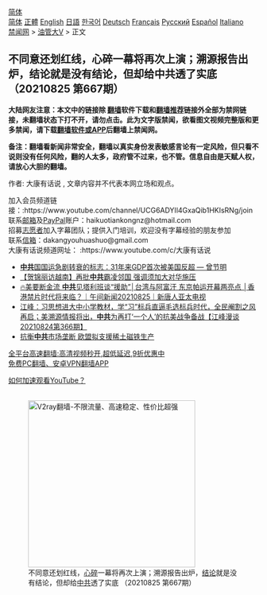  <!-- 面包屑导航 --> <div class="breadcrumb"><!-- GTranslate: https://gtranslate.io/ -->  <div class="switcher notranslate">  <div class="selected">  <a href="#" onclick="return false;"> 简体</a>  </div>  <div class="option">  <a href="https://www.bannedbook.org" onclick="doGTranslate('zh-CN|zh-CN');jQuery('div.switcher div.selected a').html(jQuery(this).html());return false;" title="简体中文" class="nturl selected"> 简体</a>  <a href="https://www.bannedbook.org/zh-tw/" onclick="doGTranslate('zh-CN|zh-TW');jQuery('div.switcher div.selected a').html(jQuery(this).html());return false;" title="繁體中文" class="nturl"> 正體</a>  <a href="https://www.bannedbook.org/en/" onclick="doGTranslate('zh-CN|en');jQuery('div.switcher div.selected a').html(jQuery(this).html());return false;" title="English" class="nturl"> English</a>  <a href="https://www.bannedbook.org/ja/" onclick="doGTranslate('zh-CN|ja');jQuery('div.switcher div.selected a').html(jQuery(this).html());return false;" title="日本語" class="nturl"> 日語</a>  <a href="https://www.bannedbook.org/ko/" onclick="doGTranslate('zh-CN|ko');jQuery('div.switcher div.selected a').html(jQuery(this).html());return false;" title="한국어" class="nturl"> 한국어</a>  <a href="https://www.bannedbook.org/de/" onclick="doGTranslate('zh-CN|de');jQuery('div.switcher div.selected a').html(jQuery(this).html());return false;" title="Deutsch" class="nturl"> Deutsch</a>  <a href="https://www.bannedbook.org/fr/" onclick="doGTranslate('zh-CN|fr');jQuery('div.switcher div.selected a').html(jQuery(this).html());return false;" title="Français" class="nturl"> Français</a>  <a href="https://www.bannedbook.org/ru/" onclick="doGTranslate('zh-CN|ru');jQuery('div.switcher div.selected a').html(jQuery(this).html());return false;" title="Русский" class="nturl"> Русский</a>  <a href="https://www.bannedbook.org/es/" onclick="doGTranslate('zh-CN|es');jQuery('div.switcher div.selected a').html(jQuery(this).html());return false;" title="Español" class="nturl"> Español</a>  <a href="https://www.bannedbook.org/it/" onclick="doGTranslate('zh-CN|it');jQuery('div.switcher div.selected a').html(jQuery(this).html());return false;" title="Italiano" class="nturl"> Italiano</a>  </div>  </div>      <div class='breadcrumb-sub'><!-- Breadcrumb NavXT 6.3.0 --> <a href="https://www.bannedbook.org/" class="home">禁闻网</a> &gt; <a href="https://www.bannedbook.org/bnews/sohnews/" class="category">油管大V</a> &gt; 正文</div></div><h2>不同意还划红线，心碎一幕将再次上演；溯源报告出炉，结论就是没有结论，但却给中共透了实底 （20210825 第667期）</h2> <p class="notice"><b>大陆网友注意：本文中的链接除 <a href="https://github.com/bannedbook/fanqiang" >翻墙</a>软件下载和<a href="https://github.com/killgcd/justmysocks/blob/master/README.md">翻墙推荐</a>链接外全部为禁网链接，未翻墙状态下打不开，请勿点击。此为文字版禁闻，欲看图文视频完整版和更多禁闻，请下载<a href="https://github.com/bannedbook/fanqiang">翻墙软件或APP</a>后翻墙上禁闻网。</p><p>备注：翻墙看新闻非常安全，翻墙以真实身份发表敏感言论有一定风险，但只看不说则没有任何风险，翻的人太多，政府管不过来，也不管。信息自由是天赋人权，请放心大胆的翻墙。</b></p>  <div class="entry"> <p>作者: 大康有话说 , 文章内容并不代表本网立场和观点。</p> <figure></figure> <p>加入会员频道链接：:https://www.youtube.com/channel/UCG6ADYIl4GxaQib1HKIsRNg/join<br /> 联系<a href="https://www.bannedbook.org/bnews/tag/%E9%82%AE%E7%AE%B1/" class="st_tag internal_tag" rel="tag" title="标签 邮箱 下的日志">邮箱</a>及<a href="https://www.bannedbook.org/bnews/tag/paypal/" class="st_tag internal_tag" rel="tag" title="标签 PayPal 下的日志">PayPal</a>账户：haikuotiankongnz@hotmail.com<br /> 招募<a href="https://www.bannedbook.org/bnews/tag/%E5%BF%97%E6%84%BF%E8%80%85/" class="st_tag internal_tag" rel="tag" title="标签 志愿者 下的日志">志愿者</a>加入字幕团队；提供入门培训，欢迎没有字幕经验的朋友参加<br /> 联系<a href="https://www.bannedbook.org/bnews/tag/%e4%bf%a1%e7%ae%b1/" class="st_tag internal_tag" rel="tag" title="标签 信箱 下的日志">信箱</a>：dakangyouhuashuo@gmail.com<br /> 大康有话说频道网址： :https://www.youtube.com/c/大康有话说</p>  <ul class='op-related-articles' title='相关阅读'> <li><a href='https://www.bannedbook.org/bnews/comments/20210825/1612850.html' target='_blank'><b>中共</b>国国运急剧转衰的标志：31年来GDP首次被美国反超 — 曾节明</a></li> <li><a href='https://www.bannedbook.org/bnews/headline/20210825/1612833.html' target='_blank'>【贺锦丽访越南】再批<b>中共</b>霸凌邻国 强调须加大对华施压</a></li> <li><a href='https://www.bannedbook.org/bnews/taiwannews/20210825/1612798.html' target='_blank'>🔥美要断金流 <b>中共</b>见塔利班谈“援助”│台湾与阿富汗 东京帕运开幕两亮点 │香港禁片时代将来临？｜午间新闻20210825｜新唐人亚太电视</a></li> <li><a href='https://www.bannedbook.org/bnews/cbnews/20210825/1612791.html' target='_blank'>江峰：习思想进大中小学教材，学“习”标兵直逼毛选标兵时代，全民阉割之风再启；美溯源情报将出，<b>中共</b>为再打‘一个人’的抗美战争备战【江峰漫谈20210824第366期】</a></li> <li><a href='https://www.bannedbook.org/bnews/worldnews/20210825/1612778.html' target='_blank'>抗衡<b>中共</b>市场垄断 欧盟拟支援稀土磁铁生产</a></li> </ul> <p class="texttj"> <a href="https://github.com/bannedbook/fanqiang/wiki/V2ray%E6%9C%BA%E5%9C%BA" target="_blank">全平台高速翻墙:高清视频秒开,超低延迟,9折优惠中</a><br/> <a href="https://github.com/bannedbook/fanqiang/wiki/%E7%A6%81%E9%97%BB%E7%BD%91%E5%AE%89%E5%8D%93%E7%BF%BB%E5%A2%99%E6%96%B0%E9%97%BBAPP" target="_blank">免费PC翻墙、安卓VPN翻墙APP</a></p><p><a href='https://www.bannedbook.org/bnews/topimagenews/20180409/925596.html' target='_blank'>如何加速观看YouTube？ </a></p>  <figure class='op-interactive'><br/><a href="https://github.com/bannedbook/fanqiang/wiki/V2ray%E6%9C%BA%E5%9C%BA"><img src="https://raw.githubusercontent.com/bannedbook/fanqiang/master/v2ss/images/v2free.jpg" width="336" alt="V2ray翻墙-不限流量、高速稳定、性价比超强"></a><br/><figcaption>不同意还划红线，<a href="https://www.bannedbook.org/bnews/tag/%E5%BF%83%E7%A2%8E/" class="st_tag internal_tag" rel="tag" title="标签 心碎 下的日志">心碎</a>一幕将再次上演；溯源报告出炉，<a href="https://www.bannedbook.org/bnews/tag/%E7%BB%93%E8%AE%BA/" class="st_tag internal_tag" rel="tag" title="标签 结论 下的日志">结论</a>就是没有结论，但却给<a href="https://www.bannedbook.org/bnews/tag/%e4%b8%ad%e5%85%b1/" class="st_tag internal_tag" rel="tag" title="标签 中共 下的日志">中共</a>透了实底 （20210825 第667期）</figcaption></figure> </p><a name='sharetosocial'></a>  <div style="margin-bottom:5px;padding-bottom:5px;clear:both"> <div id="archive-pix-1" class="banner-ads"> <!-- AuctionX Display platform tag START --> <div id="26318x728x90x621x_ADSLOT2" clicktrack="%%CLICK_URL_ESC%%"></div> <!-- AuctionX Display platform tag END --> </div> <div id="archive-pix-2" class="banner-ads"> <!-- AuctionX Display platform tag START --> <div id="26315x300x250x621x_ADSLOT2" clicktrack="%%CLICK_URL_ESC%%"></div> <!-- AuctionX Display platform tag END --> </div> </div>  <div id="archive-pix-1" class="banner-ads"> <!-- AuctionX Display platform tag START --> <div id="26318x728x90x621x_ADSLOT3" clicktrack="%%CLICK_URL_ESC%%"></div> <!-- AuctionX Display platform tag END --> </div> </div><!--END ENTRY--> 